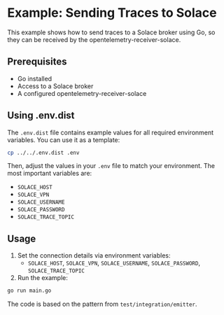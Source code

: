 # Example: Sending Traces to Solace

This example shows how to send traces to a Solace broker using Go, so they can be received by the opentelemetry-receiver-solace.

## Prerequisites

- Go installed
- Access to a Solace broker
- A configured opentelemetry-receiver-solace

## Using .env.dist

The `.env.dist` file contains example values for all required environment variables. You can use it as a template:

```bash
cp ../../.env.dist .env
```

Then, adjust the values in your `.env` file to match your environment. The most important variables are:

- `SOLACE_HOST`
- `SOLACE_VPN`
- `SOLACE_USERNAME`
- `SOLACE_PASSWORD`
- `SOLACE_TRACE_TOPIC`

## Usage

1. Set the connection details via environment variables:
   - `SOLACE_HOST`, `SOLACE_VPN`, `SOLACE_USERNAME`, `SOLACE_PASSWORD`, `SOLACE_TRACE_TOPIC`
2. Run the example:

```bash
go run main.go
```

The code is based on the pattern from `test/integration/emitter`.
